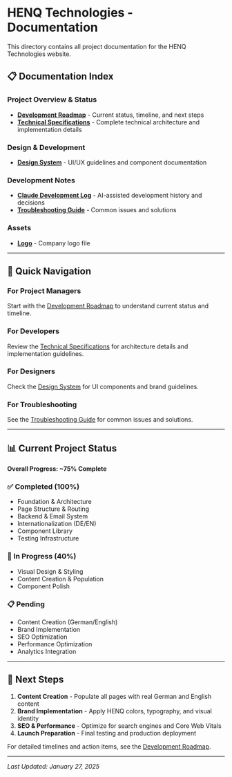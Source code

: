 # HENQ Technologies - Documentation

This directory contains all project documentation for the HENQ Technologies website.

## 📋 Documentation Index

### **Project Overview & Status**
- **[Development Roadmap](./henq-roadmap.md)** - Current status, timeline, and next steps
- **[Technical Specifications](./henq-tech-specs.md)** - Complete technical architecture and implementation details

### **Design & Development**
- **[Design System](./henq-design-system.md)** - UI/UX guidelines and component documentation

### **Development Notes**
- **[Claude Development Log](./CLAUDE.md)** - AI-assisted development history and decisions
- **[Troubleshooting Guide](./TROUBLESHOOTING.md)** - Common issues and solutions

### **Assets**
- **[Logo](./logo.jpg)** - Company logo file

---

## 🎯 Quick Navigation

### **For Project Managers**
Start with the [Development Roadmap](./henq-roadmap.md) to understand current status and timeline.

### **For Developers**
Review the [Technical Specifications](./henq-tech-specs.md) for architecture details and implementation guidelines.

### **For Designers**
Check the [Design System](./henq-design-system.md) for UI components and brand guidelines.

### **For Troubleshooting**
See the [Troubleshooting Guide](./TROUBLESHOOTING.md) for common issues and solutions.

---

## 📊 Current Project Status

**Overall Progress: ~75% Complete**

### ✅ **Completed (100%)**
- Foundation & Architecture
- Page Structure & Routing
- Backend & Email System
- Internationalization (DE/EN)
- Component Library
- Testing Infrastructure

### 🔄 **In Progress (40%)**
- Visual Design & Styling
- Content Creation & Population
- Component Polish

### 📋 **Pending**
- Content Creation (German/English)
- Brand Implementation
- SEO Optimization
- Performance Optimization
- Analytics Integration

---

## 🚀 Next Steps

1. **Content Creation** - Populate all pages with real German and English content
2. **Brand Implementation** - Apply HENQ colors, typography, and visual identity
3. **SEO & Performance** - Optimize for search engines and Core Web Vitals
4. **Launch Preparation** - Final testing and production deployment

For detailed timelines and action items, see the [Development Roadmap](./henq-roadmap.md).

---

*Last Updated: January 27, 2025*
